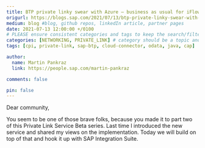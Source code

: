 ```yaml
---
title: BTP private linky swear with Azure – business as usual for iFlows with Private Link Service
origurl: https://blogs.sap.com/2021/07/13/btp-private-linky-swear-with-azure-business-as-usual-for-iflows/
medium: blog #blog, github repos, linkedIn article, partner pages
date: 2021-07-13 12:00:00 +/0100
# PLEASE ensure consistent categories and tags to keep the search/filtering meaningful!
categories: [NETWORKING, PRIVATE_LINK] # category should be a topic and sub-category primary product
tags: [cpi, private-link, sap-btp, cloud-connector, odata, java, cap]     # TAG names should always be lowercase

author:
  name: Martin Pankraz
  link: https://people.sap.com/martin-pankraz

comments: false

pin: false
---
```


Dear community,

You seem to be one of those brave folks, because you made it to part two of this Private Link Service Beta series. Last time I introduced the new service and shared my views on the implementation. Today we will build on top of that and hook it up with SAP Integration Suite. 
